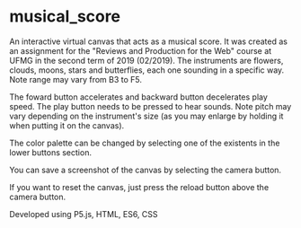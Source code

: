# musical_score
An interactive virtual canvas that acts as a musical score. It was created as an assignment for the "Reviews and Production for the Web" course at UFMG in the second term of 2019 (02/2019).
The instruments are flowers, clouds, moons, stars and butterflies, each one sounding in a specific way. Note range may vary from B3 to F5.

The foward button accelerates and backward button decelerates play speed. The play button needs to be pressed to hear sounds. Note pitch may vary depending on the instrument's size (as you may enlarge by holding it when putting it on the canvas).

The color palette can be changed by selecting one of the existents in the lower buttons section.

You can save a screenshot of the canvas by selecting the camera button.

If you want to reset the canvas, just press the reload button above the camera button.

Developed using P5.js, HTML, ES6, CSS
